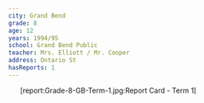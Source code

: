 ```yaml
---
city: Grand Bend
grade: 8
age: 12
years: 1994/95
school: Grand Bend Public
teacher: Mrs. Elliott / Mr. Cooper
address: Ontario St
hasReports: 1
---
```


<ul>
[report:Grade-8-GB-Term-1.jpg:Report Card - Term 1]
</ul>

